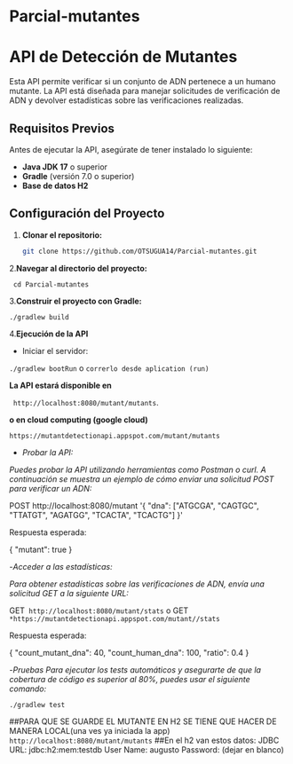 # Parcial-mutantes
# API de Detección de Mutantes

Esta API permite verificar si un conjunto de ADN pertenece a un humano mutante. La API está diseñada para manejar solicitudes de verificación de ADN y devolver estadísticas sobre las verificaciones realizadas.

## Requisitos Previos

Antes de ejecutar la API, asegúrate de tener instalado lo siguiente:

- **Java JDK 17** o superior
- **Gradle** (versión 7.0 o superior)
- **Base de datos H2**

## Configuración del Proyecto

1. **Clonar el repositorio:**

   ```bash
   git clone https://github.com/OTSUGUA14/Parcial-mutantes.git

2.**Navegar al directorio del proyecto:**

``
      cd Parcial-mutantes``

3.**Construir el proyecto con Gradle:**

``./gradlew build``


4.**Ejecución de la API**
- Iniciar el servidor:

``./gradlew bootRun``
o
``correrlo desde aplication (run)``

**La API estará disponible en**

`` http://localhost:8080/mutant/mutants``.

**o en cloud computing (google cloud)**

``https://mutantdetectionapi.appspot.com/mutant/mutants``

- *Probar la API:*

*Puedes probar la API utilizando herramientas como Postman o curl. A continuación se muestra un ejemplo de cómo enviar una solicitud POST para verificar un ADN:*

POST http://localhost:8080/mutant '{ "dna": ["ATGCGA", "CAGTGC", "TTATGT", "AGATGG", "TCACTA", "TCACTG"] }'

Respuesta esperada:

{ "mutant": true }

-*Acceder a las estadísticas:*

*Para obtener estadísticas sobre las verificaciones de ADN, envía una solicitud GET a la siguiente URL:*

GET`` http://localhost:8080/mutant/stats``
o
GET ``*https://mutantdetectionapi.appspot.com/mutant//stats``


Respuesta esperada:

{ "count_mutant_dna": 40, "count_human_dna": 100, "ratio": 0.4 }

-*Pruebas*
*Para ejecutar los tests automáticos y asegurarte de que la cobertura de código es superior al 80%, puedes usar el siguiente comando:*

``./gradlew test``

##PARA QUE SE GUARDE EL MUTANTE EN H2 SE TIENE QUE HACER DE MANERA LOCAL(una ves ya iniciada la app)
``http://localhost:8080/mutant/mutants``
##En el h2 van estos datos:
JDBC URL: jdbc:h2:mem:testdb
User Name: augusto
Password: (dejar en blanco)
